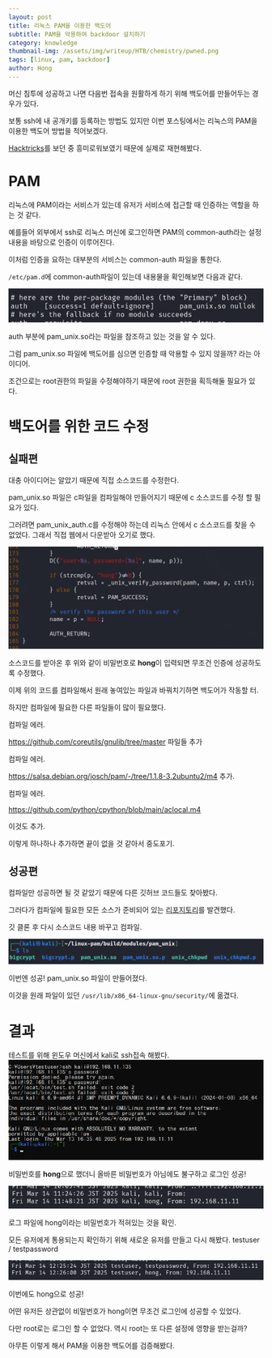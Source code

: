 ```yaml
---
layout: post
title: 리눅스 PAM을 이용한 백도어
subtitle: PAM을 악용하여 backdoor 설치하기
category: knowledge
thumbnail-img: /assets/img/writeup/HTB/chemistry/pwned.png
tags: [linux, pam, backdoor]
author: Hong
---
```

머신 침투에 성공하고 나면 다음번 접속을 원활하게 하기 위해 백도어를 만들어두는 경우가 있다.

보통 ssh에 내 공개키를 등록하는 방법도 있지만 이번 포스팅에서는 리눅스의 PAM을 이용한 백도어 방법을 적어보겠다.

[Hacktricks](https://book.hacktricks.wiki/en/linux-hardening/linux-post-exploitation/pam-pluggable-authentication-modules.html)를 보던 중 흥미로워보였기 때문에 실제로 재현해봤다.

# PAM
리눅스에 PAM이라는 서비스가 있는데 유저가 서비스에 접근할 때 인증하는 역할을 하는 것 같다.

예를들어 외부에서 ssh로 리눅스 머신에 로그인하면 PAM의 common-auth라는 설정 내용을 바탕으로 인증이 이루어진다.

이처럼 인증을 요하는 대부분의 서비스는 common-auth 파일을 통한다.

`/etc/pam.d`에 common-auth파일이 있는데 내용물을 확인해보면 다음과 같다.

![common-auth](/assets/img/knowledge/common-auth.png)

auth 부분에 pam_unix.so라는 파일을 참조하고 있는 것을 알 수 있다.

그럼 pam_unix.so 파일에 백도어를 심으면 인증할 때 악용할 수 있지 않을까? 라는 아이디어.

조건으로는 root권한의 파일을 수정해야하기 때문에 root 권한을 획득해둘 필요가 있다.

# 백도어를 위한 코드 수정
## 실패편
대충 아이디어는 알았기 때문에 직접 소스코드를 수정한다.

pam_unix.so 파일은 c파일을 컴파일해야 만들어지기 때문에 c 소스코드를 수정 할 필요가 있다.

그러려면 pam_unix_auth.c를 수정해야 하는데 리눅스 안에서 c 소스코드를 찾을 수 없었다. 그래서 직접 웹에서 다운받아 오기로 했다.

![auth](/assets/img/knowledge/auto_c.png)

소스코드를 받아온 후 위와 같이 비밀번호로 **hong**이 입력되면 무조건 인증에 성공하도록 수정했다.

이제 위의 코드를 컴파일해서 원래 놓여있는 파일과 바꿔치기하면 백도어가 작동할 터.

하지만 컴파일에 필요한 다른 파일들이 많이 필요했다.

컴파일 에러.

https://github.com/coreutils/gnulib/tree/master 파일들 추가

컴파일 에러.

https://salsa.debian.org/josch/pam/-/tree/1.1.8-3.2ubuntu2/m4 추가.

컴파일 에러.

https://github.com/python/cpython/blob/main/aclocal.m4

이것도 추가.

이렇게 하나하나 추가하면 끝이 없을 것 같아서 중도포기.

## 성공편
컴파일만 성공하면 될 것 같았기 때문에 다른 깃허브 코드들도 찾아봤다.

그러다가 컴파일에 필요한 모든 소스가 준비되어 있는 [리포지토리](https://github.com/linux-pam/linux-pam/tree/master)를 발견했다.

깃 클론 후 다시 소스코드 내용 바꾸고 컴파일.

![compiled](/assets/img/knowledge/compiled.png)

이번엔 성공! pam_unix.so 파일이 만들어졌다.

이것을 원래 파일이 있던 `/usr/lib/x86_64-linux-gnu/security/`에 옮겼다.

# 결과
테스트를 위해 윈도우 머신에서 kali로 ssh접속 해봤다.
![ssh](/assets/img/knowledge/sshtokali.png)

비밀번호를 **hong**으로 했더니 올바른 비밀번호가 아님에도 불구하고 로그인 성공!

![log](/assets/img/knowledge/sshlog.png)

로그 파일에 hong이라는 비밀번호가 적혀있는 것을 확인.

모든 유저에게 통용되는지 확인하기 위해 새로운 유저를 만들고 다시 해봤다. testuser / testpassword

![testuser](/assets/img/knowledge/testuser.png)

이번에도 hong으로 성공!

어떤 유저든 상관없이 비밀번호가 hong이면 무조건 로그인에 성공할 수 있었다.

다만 root로는 로그인 할 수 없었다. 역시 root는 또 다른 설정에 영향을 받는걸까?

아무튼 이렇게 해서 PAM을 이용한 백도어를 검증해봤다.